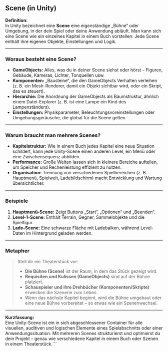 ## Scene (in Unity)

**Definition:**  
In Unity bezeichnet eine **Scene** eine eigenständige „Bühne“ oder Umgebung, in der dein Spiel oder deine Anwendung abläuft. Man kann sich eine Scene wie ein einzelnes Kapitel in einem Buch vorstellen: Jede Scene enthält ihre eigenen Objekte, Einstellungen und Logik.

---

### Woraus besteht eine Scene?
- **GameObjects:** Alles, was du in deiner Scene siehst oder hörst – Figuren, Gebäude, Kameras, Lichter, Tonquellen usw.  
- **Komponenten:** „Bausteine“, die den GameObjects Verhalten verleihen (z. B. ein Mesh-Renderer, damit ein Objekt sichtbar wird, oder ein Skript, das es steuert).  
- **Hierarchie:** Die Anordnung der GameObjects als Baumstruktur, ähnlich einem Datei-Explorer (z. B. ist eine Lampe ein Kind des Lampenständers).  
- **Einstellungen:** Physikparameter, Beleuchtungsvoreinstellungen oder Umgebungsgeräusche, die global für die Scene gelten.

---

### Warum braucht man mehrere Scenes?
- **Kapitelstruktur:** Wie in einem Buch jedes Kapitel eine neue Situation schildert, kann jede Unity-Scene einen anderen Level, ein Menü oder eine Zwischensequenz abbilden.  
- **Performance:** Große Welten lassen sich in kleinere Bereiche aufteilen, um Speicher und Rechenleistung effizient zu nutzen.  
- **Organisation:** Trennung von verschiedenen Spielbereichen (z. B. Hauptmenü, Spielwelt, Ladebildschirm) macht Entwicklung und Wartung übersichtlicher.

---

### Beispiele
1. **Hauptmenü-Scene:** Zeigt Buttons „Start“, „Optionen“ und „Beenden“.  
2. **Level-1-Scene:** Enthält Terrain, Gegner, Sammelobjekte und die Spielfigur.  
3. **Lade-Scene:** Eine schwarze Fläche mit Ladebalken, während Level-Daten im Hintergrund geladen werden.

---

### Metapher
> Stell dir ein Theaterstück vor:  
> - **Die Bühne (Scene)** ist der Raum, in dem das Stück gezeigt wird.  
> - **Requisiten und Kulissen (GameObjects)** sind auf der Bühne platziert.  
> - **Schauspieler und ihre Drehbücher (Komponenten/Skripte)** erwecken die Szenerie zum Leben.  
> - Wenn das nächste Kapitel beginnt, wird die Bühne umgebaut oder eine neue Bühne vorbereitet – so etwas wie ein Szenenwechsel.

---

**Kurzfassung:**  
Eine Unity-Scene ist ein in sich abgeschlossener Container für alle visuellen, auditiven und logischen Elemente eines Spielabschnitts oder einer Anwendungssituation. Mit mehreren Scenes strukturierst und optimierst du dein Projekt – genau wie verschiedene Kapitel in einem Buch oder Szenen in einem Theaterstück.```
